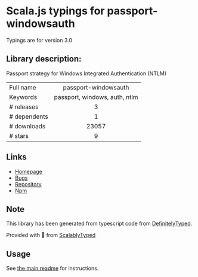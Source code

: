 
# Scala.js typings for passport-windowsauth

Typings are for version 3.0

## Library description:
Passport strategy for Windows Integrated Authentication (NTLM)

|                    |                 |
| ------------------ | :-------------: |
| Full name          | passport-windowsauth |
| Keywords           | passport, windows, auth, ntlm |
| # releases         | 3 |
| # dependents       | 1 |
| # downloads        | 23057 |
| # stars            | 9 |

## Links
- [Homepage](https://github.com/auth0/passport-windowsauth#readme)
- [Bugs](https://github.com/auth0/passport-windowsauth/issues)
- [Repository](https://github.com/auth0/passport-windowsauth)
- [Npm](https://www.npmjs.com/package/passport-windowsauth)
    


## Note
This library has been generated from typescript code from [DefinitelyTyped](https://definitelytyped.org).

Provided with :purple_heart: from [ScalablyTyped](https://github.com/oyvindberg/ScalablyTyped)

## Usage
See [the main readme](../../readme.md) for instructions.


